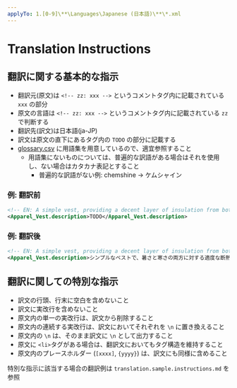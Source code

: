 ```yaml
---
applyTo: 1.[0-9]\**\Languages\Japanese (日本語)\**\*.xml
---
```


# Translation Instructions

## 翻訳に関する基本的な指示

* 翻訳元(原文)は `<!-- zz: xxx -->` というコメントタグ内に記載されている `xxx` の部分
* 原文の言語は `<!-- zz: xxx -->` というコメントタグ内に記載されている `zz` で判断する
* 翻訳先(訳文)は日本語(ja-JP)
* 訳文は原文の直下にあるタグ内の `TODO` の部分に記載する
* [glossary.csv](./glossary.csv) に用語集を用意しているので、適宜参照すること
  * 用語集にないものについては、普遍的な訳語がある場合はそれを使用し、ない場合はカタカナ表記とすること
    * 普遍的な訳語がない例: chemshine → ケムシャイン

### 例: 翻訳前

```xml
<!-- EN: A simple vest, providing a decent layer of insulation from both heat and cold. -->
<Apparel_Vest.description>TODO</Apparel_Vest.description>
```

### 例: 翻訳後

```xml
<!-- EN: A simple vest, providing a decent layer of insulation from both heat and cold. -->
<Apparel_Vest.description>シンプルなベストで、暑さと寒さの両方に対する適度な断熱層を提供します。</Apparel_Vest.description>
```

## 翻訳に関しての特別な指示

* 訳文の行頭、行末に空白を含めないこと
* 訳文に実改行を含めないこと
* 原文内の単一の実改行は、訳文から削除すること
* 原文内の連続する実改行は、訳文においてそれぞれを `\n` に置き換えること
* 原文内の `\n` は、そのまま訳文に `\n` として出力すること
* 原文に `<li>`タグがある場合は、翻訳文においてもタグ構造を維持すること
* 原文内のプレースホルダー (`[xxxx]`, `{yyyy}`) は、訳文にも同様に含めること

特別な指示に該当する場合の翻訳例は `translation.sample.instructions.md` を参照
